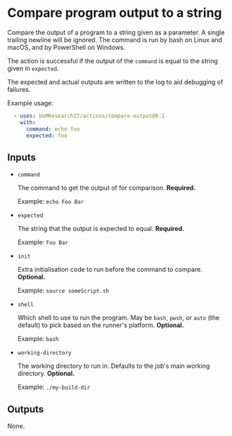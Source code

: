 # Compare program output to a string

Compare the output of a program to a string given as a parameter.
A single trailing newline will be ignored.
The command is run by bash on Linux and macOS, and by PowerShell on Windows.

The action is successful if the output of the `command` is equal to the string given in `expected`.

The expected and actual outputs are written to the log to aid debugging of failures.

Example usage:

```yml
  - uses: UoMResearchIT/actions/compare-output@0.1
    with:
      command: echo foo
      expected: foo
```

## Inputs

* `command`

  The command to get the output of for comparison. **Required.**

  Example: `echo Foo Bar`

* `expected`

  The string that the output is expected to equal. **Required.**

  Example: `Foo Bar`

* `init`

  Extra initialisation code to run before the command to compare. **Optional.**

  Example: `source someScript.sh`

* `shell`

  Which shell to use to run the program.
  May be `bash`, `pwsh`, or `auto` (the default) to pick based on the runner's platform.  **Optional.**

  Example: `bash`

* `working-directory`

  The working directory to run in.
  Defaults to the job's main working directory.
  **Optional.**

  Example: `./my-build-dir`

## Outputs

None.
